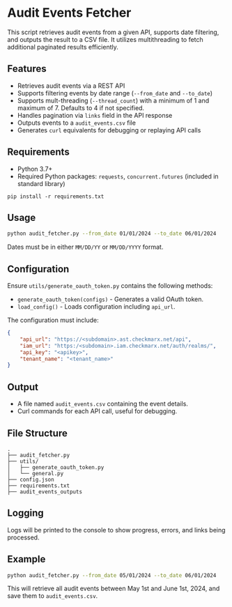 # Audit Events Fetcher

This script retrieves audit events from a given API, supports date filtering, and outputs the result to a CSV file. It utilizes multithreading to fetch additional paginated results efficiently.

## Features

- Retrieves audit events via a REST API
- Supports filtering events by date range (`--from_date` and `--to_date`)
- Supports mult-threading (`--thread_count`) with a minimum of 1 and maximum of 7. Defaults to 4 if not specified.
- Handles pagination via `links` field in the API response
- Outputs events to a `audit_events.csv` file
- Generates `curl` equivalents for debugging or replaying API calls

## Requirements

- Python 3.7+
- Required Python packages: `requests`, `concurrent.futures` (included in standard library)
```
pip install -r requirements.txt
```

## Usage

```bash
python audit_fetcher.py --from_date 01/01/2024 --to_date 06/01/2024
```

Dates must be in either `MM/DD/YY` or `MM/DD/YYYY` format.

## Configuration

Ensure `utils/generate_oauth_token.py` contains the following methods:

- `generate_oauth_token(configs)` - Generates a valid OAuth token.
- `load_config()` - Loads configuration including `api_url`.

The configuration must include:

```json
{
    "api_url": "https://<subdomain>.ast.checkmarx.net/api",
    "iam_url": "https:/<subdomain>.iam.checkmarx.net/auth/realms/",
    "api_key": "<apikey>",
    "tenant_name": "<tenant_name>"
}
```

## Output

- A file named `audit_events.csv` containing the event details.
- Curl commands for each API call, useful for debugging.

## File Structure

```
.
├── audit_fetcher.py
├── utils/
│   ├── generate_oauth_token.py
│   └── general.py
├── config.json
├── requirements.txt
├── audit_events_outputs
```

## Logging

Logs will be printed to the console to show progress, errors, and links being processed.



## Example

```bash
python audit_fetcher.py --from_date 05/01/2024 --to_date 06/01/2024
```

This will retrieve all audit events between May 1st and June 1st, 2024, and save them to `audit_events.csv`.
